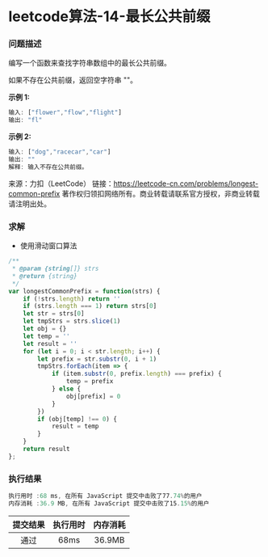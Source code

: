 # leetcode算法-14-最长公共前缀

### 问题描述

编写一个函数来查找字符串数组中的最长公共前缀。

如果不存在公共前缀，返回空字符串 ""。

**示例 1:**

```js
输入: ["flower","flow","flight"]
输出: "fl"
```

**示例 2:**

```js
输入: ["dog","racecar","car"]
输出: ""
解释: 输入不存在公共前缀。
```

来源：力扣（LeetCode）
链接：https://leetcode-cn.com/problems/longest-common-prefix
著作权归领扣网络所有。商业转载请联系官方授权，非商业转载请注明出处。

### 求解

- 使用滑动窗口算法

```js
/**
 * @param {string[]} strs
 * @return {string}
 */
var longestCommonPrefix = function(strs) {
    if (!strs.length) return ''
    if (strs.length === 1) return strs[0]
    let str = strs[0]
    let tmpStrs = strs.slice(1)
    let obj = {}
    let temp = ''
    let result = ''
    for (let i = 0; i < str.length; i++) {
        let prefix = str.substr(0, i + 1)
        tmpStrs.forEach(item => {
            if (item.substr(0, prefix.length) === prefix) {
                temp = prefix
            } else {
                obj[prefix] = 0
            }
        })
        if (obj[temp] !== 0) {
            result = temp
        }
    }
    return result
};
```

### 执行结果

```js
执行用时 :68 ms, 在所有 JavaScript 提交中击败了77.74%的用户
内存消耗 :36.9 MB, 在所有 JavaScript 提交中击败了15.15%的用户
```

| 提交结果 | 执行用时 | 内存消耗 |
|:------:|:------:|:-------:|
|   通过  | 68ms  |  36.9MB |


